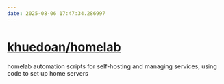 ```yaml
---
date: 2025-08-06 17:47:34.286997
---
```


# [khuedoan/homelab](https://github.com/khuedoan/homelab)

homelab automation scripts for self-hosting and managing services, using code to set up home servers